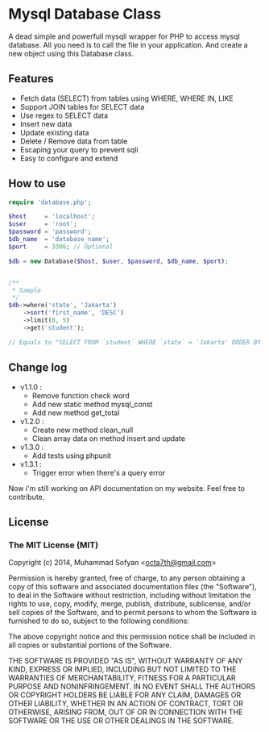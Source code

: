 # Mysql Database Class
A dead simple and powerfull mysqli wrapper for PHP to access mysql database. All you need is to call the file in your application. And create a new object using this Database class.

## Features
* Fetch data (SELECT) from tables using WHERE, WHERE IN, LIKE
* Support JOIN tables for SELECT data
* Use regex to SELECT data
* Insert new data
* Update existing data
* Delete / Remove data from table
* Escaping your query to prevent sqli
* Easy to configure and extend

## How to use
```php
require 'database.php';

$host     = 'localhost';
$user     = 'root';
$password = 'password';
$db_name  = 'database_name';
$port     = 3306; // Optional

$db = new Database($host, $user, $password, $db_name, $port);


/**
 * Sample
 */
$db->where('state', 'Jakarta')
    ->sort('first_name', 'DESC')
    ->limit(0, 5)
    ->get('student');

// Equals to "SELECT FROM `student` WHERE `state` = 'Jakarta' ORDER BY `first_name` DESC LIMIT 0, 5;"
```

## Change log
* v1.1.0 :
    * Remove function check word
    * Add new static method mysql_const
    * Add new method get_total
* v1.2.0 :
    * Create new method clean_null
    * Clean array data on method insert and update
* v1.3.0 :
    * Add tests using phpunit
* v1.3.1 :
    * Trigger error when there's a query error

Now i'm still working on API documentation on my website.
Feel free to contribute.

## License
### The MIT License (MIT)

Copyright (c) 2014, Muhammad Sofyan \<<octa7th@gmail.com>\>

Permission is hereby granted, free of charge, to any person obtaining a copy
of this software and associated documentation files (the "Software"), to deal
in the Software without restriction, including without limitation the rights
to use, copy, modify, merge, publish, distribute, sublicense, and/or sell
copies of the Software, and to permit persons to whom the Software is
furnished to do so, subject to the following conditions:

The above copyright notice and this permission notice shall be included in
all copies or substantial portions of the Software.

THE SOFTWARE IS PROVIDED "AS IS", WITHOUT WARRANTY OF ANY KIND, EXPRESS OR
IMPLIED, INCLUDING BUT NOT LIMITED TO THE WARRANTIES OF MERCHANTABILITY,
FITNESS FOR A PARTICULAR PURPOSE AND NONINFRINGEMENT. IN NO EVENT SHALL THE
AUTHORS OR COPYRIGHT HOLDERS BE LIABLE FOR ANY CLAIM, DAMAGES OR OTHER
LIABILITY, WHETHER IN AN ACTION OF CONTRACT, TORT OR OTHERWISE, ARISING FROM,
OUT OF OR IN CONNECTION WITH THE SOFTWARE OR THE USE OR OTHER DEALINGS IN
THE SOFTWARE.